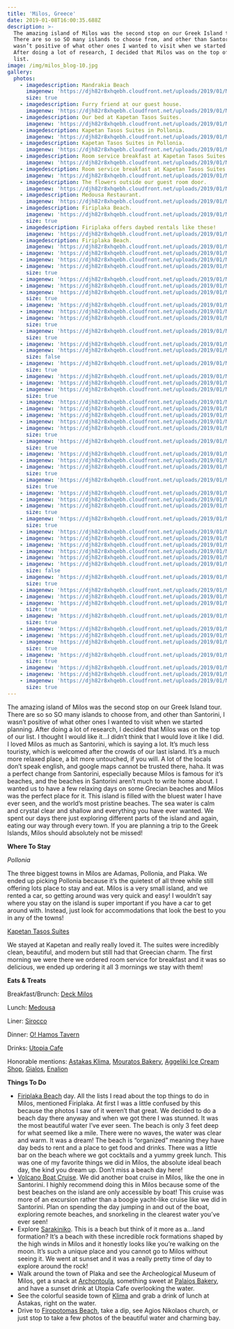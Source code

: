 ```yaml
---
title: 'Milos, Greece'
date: 2019-01-08T16:00:35.688Z
description: >-
  The amazing island of Milos was the second stop on our Greek Island tour.
  There are so so SO many islands to choose from, and other than Santorini, I
  wasn’t positive of what other ones I wanted to visit when we started planning.
  After doing a lot of research, I decided that Milos was on the top of our
  list.
image: /img/milos_blog-10.jpg
gallery:
  photos:
    - imagedescription: Mandrakia Beach
      imagenew: 'https://djh82r8xhqebh.cloudfront.net/uploads/2019/01/Milos_Blog-1.jpg'
      size: true
    - imagedescription: Furry friend at our guest house.
      imagenew: 'https://djh82r8xhqebh.cloudfront.net/uploads/2019/01/Milos_Blog-2.jpg'
    - imagedescription: Our bed at Kapetan Tasos Suites.
      imagenew: 'https://djh82r8xhqebh.cloudfront.net/uploads/2019/01/Milos_Blog-3.jpg'
    - imagedescription: Kapetan Tasos Suites in Pollonia.
      imagenew: 'https://djh82r8xhqebh.cloudfront.net/uploads/2019/01/Milos_Blog-4.jpg'
    - imagedescription: Kapetan Tasos Suites in Pollonia.
      imagenew: 'https://djh82r8xhqebh.cloudfront.net/uploads/2019/01/Milos_Blog-5.jpg'
    - imagedescription: Room service breakfast at Kapetan Tasos Suites.
      imagenew: 'https://djh82r8xhqebh.cloudfront.net/uploads/2019/01/Milos_Blog-6.jpg'
    - imagedescription: Room service breakfast at Kapetan Tasos Suites.
      imagenew: 'https://djh82r8xhqebh.cloudfront.net/uploads/2019/01/Milos_Blog-7.jpg'
    - imagedescription: The flowers outside our guest room door.
      imagenew: 'https://djh82r8xhqebh.cloudfront.net/uploads/2019/01/Milos_Blog-8.jpg'
    - imagedescription: Medousa Restaurant.
      imagenew: 'https://djh82r8xhqebh.cloudfront.net/uploads/2019/01/Milos_Blog-9.jpg'
    - imagedescription: Firiplaka Beach.
      imagenew: 'https://djh82r8xhqebh.cloudfront.net/uploads/2019/01/Milos_Blog-10.jpg'
      size: true
    - imagedescription: Firiplaka offers daybed rentals like these!
      imagenew: 'https://djh82r8xhqebh.cloudfront.net/uploads/2019/01/Milos_Blog-11.jpg'
    - imagedescription: Firiplaka Beach.
      imagenew: 'https://djh82r8xhqebh.cloudfront.net/uploads/2019/01/Milos_Blog-12.jpg'
    - imagenew: 'https://djh82r8xhqebh.cloudfront.net/uploads/2019/01/Milos_Blog-13.jpg'
    - imagenew: 'https://djh82r8xhqebh.cloudfront.net/uploads/2019/01/Milos_Blog-14.jpg'
    - imagenew: 'https://djh82r8xhqebh.cloudfront.net/uploads/2019/01/Milos_Blog-15.jpg'
      size: true
    - imagenew: 'https://djh82r8xhqebh.cloudfront.net/uploads/2019/01/Milos_Blog-16.jpg'
    - imagenew: 'https://djh82r8xhqebh.cloudfront.net/uploads/2019/01/Milos_Blog-17.jpg'
    - imagenew: 'https://djh82r8xhqebh.cloudfront.net/uploads/2019/01/Milos_Blog-18.jpg'
      size: true
    - imagenew: 'https://djh82r8xhqebh.cloudfront.net/uploads/2019/01/Milos_Blog-19.jpg'
    - imagenew: 'https://djh82r8xhqebh.cloudfront.net/uploads/2019/01/Milos_Blog-20.jpg'
    - imagenew: 'https://djh82r8xhqebh.cloudfront.net/uploads/2019/01/Milos_Blog-21.jpg'
      size: true
    - imagenew: 'https://djh82r8xhqebh.cloudfront.net/uploads/2019/01/Milos_Blog-22.jpg'
      size: true
    - imagenew: 'https://djh82r8xhqebh.cloudfront.net/uploads/2019/01/Milos_Blog-23.jpg'
    - imagenew: 'https://djh82r8xhqebh.cloudfront.net/uploads/2019/01/Milos_Blog-24.jpg'
      size: false
    - imagenew: 'https://djh82r8xhqebh.cloudfront.net/uploads/2019/01/Milos_Blog-25.jpg'
      size: true
    - imagenew: 'https://djh82r8xhqebh.cloudfront.net/uploads/2019/01/Milos_Blog-26.jpg'
    - imagenew: 'https://djh82r8xhqebh.cloudfront.net/uploads/2019/01/Milos_Blog-27.jpg'
    - imagenew: 'https://djh82r8xhqebh.cloudfront.net/uploads/2019/01/Milos_Blog-28.jpg'
      size: true
    - imagenew: 'https://djh82r8xhqebh.cloudfront.net/uploads/2019/01/Milos_Blog-29.jpg'
    - imagenew: 'https://djh82r8xhqebh.cloudfront.net/uploads/2019/01/Milos_Blog-30.jpg'
    - imagenew: 'https://djh82r8xhqebh.cloudfront.net/uploads/2019/01/Milos_Blog-31.jpg'
    - imagenew: 'https://djh82r8xhqebh.cloudfront.net/uploads/2019/01/Milos_Blog-32.jpg'
    - imagenew: 'https://djh82r8xhqebh.cloudfront.net/uploads/2019/01/Milos_Blog-33.jpg'
      size: true
    - imagenew: 'https://djh82r8xhqebh.cloudfront.net/uploads/2019/01/Milos_Blog-34.jpg'
      size: true
    - imagenew: 'https://djh82r8xhqebh.cloudfront.net/uploads/2019/01/Milos_Blog-35.jpg'
    - imagenew: 'https://djh82r8xhqebh.cloudfront.net/uploads/2019/01/Milos_Blog-36.jpg'
    - imagenew: 'https://djh82r8xhqebh.cloudfront.net/uploads/2019/01/Milos_Blog-37.jpg'
      size: true
    - imagenew: 'https://djh82r8xhqebh.cloudfront.net/uploads/2019/01/Milos_Blog-38.jpg'
      size: true
    - imagenew: 'https://djh82r8xhqebh.cloudfront.net/uploads/2019/01/Milos_Blog-39.jpg'
    - imagenew: 'https://djh82r8xhqebh.cloudfront.net/uploads/2019/01/Milos_Blog-40.jpg'
    - imagenew: 'https://djh82r8xhqebh.cloudfront.net/uploads/2019/01/Milos_Blog-41.jpg'
      size: true
    - imagenew: 'https://djh82r8xhqebh.cloudfront.net/uploads/2019/01/Milos_Blog-42.jpg'
      size: true
    - imagenew: 'https://djh82r8xhqebh.cloudfront.net/uploads/2019/01/Milos_Blog-44.jpg'
    - imagenew: 'https://djh82r8xhqebh.cloudfront.net/uploads/2019/01/Milos_Blog-43.jpg'
    - imagenew: 'https://djh82r8xhqebh.cloudfront.net/uploads/2019/01/Milos_Blog-45.jpg'
    - imagenew: 'https://djh82r8xhqebh.cloudfront.net/uploads/2019/01/Milos_Blog-46.jpg'
    - imagenew: 'https://djh82r8xhqebh.cloudfront.net/uploads/2019/01/Milos_Blog-47.jpg'
    - imagenew: 'https://djh82r8xhqebh.cloudfront.net/uploads/2019/01/Milos_Blog-48.jpg'
      size: false
    - imagenew: 'https://djh82r8xhqebh.cloudfront.net/uploads/2019/01/Milos_Blog-49.jpg'
      size: true
    - imagenew: 'https://djh82r8xhqebh.cloudfront.net/uploads/2019/01/Milos_Blog-50.jpg'
    - imagenew: 'https://djh82r8xhqebh.cloudfront.net/uploads/2019/01/Milos_Blog-51.jpg'
    - imagenew: 'https://djh82r8xhqebh.cloudfront.net/uploads/2019/01/Milos_Blog-52.jpg'
      size: true
    - imagenew: 'https://djh82r8xhqebh.cloudfront.net/uploads/2019/01/Milos_Blog-53.jpg'
      size: true
    - imagenew: 'https://djh82r8xhqebh.cloudfront.net/uploads/2019/01/Milos_Blog-54.jpg'
    - imagenew: 'https://djh82r8xhqebh.cloudfront.net/uploads/2019/01/Milos_Blog-55.jpg'
    - imagenew: 'https://djh82r8xhqebh.cloudfront.net/uploads/2019/01/Milos_Blog-56.jpg'
      size: true
    - imagenew: 'https://djh82r8xhqebh.cloudfront.net/uploads/2019/01/Milos_Blog-57.jpg'
      size: true
    - imagenew: 'https://djh82r8xhqebh.cloudfront.net/uploads/2019/01/Milos_Blog-58.jpg'
    - imagenew: 'https://djh82r8xhqebh.cloudfront.net/uploads/2019/01/Milos_Blog-59.jpg'
    - imagenew: 'https://djh82r8xhqebh.cloudfront.net/uploads/2019/01/Milos_Blog-60.jpg'
      size: true
---
```

The amazing island of Milos was the second stop on our Greek Island tour. There are so so SO many islands to choose from, and other than Santorini, I wasn’t positive of what other ones I wanted to visit when we started planning. After doing a lot of research, I decided that Milos was on the top of our list. I thought I would like it...I didn’t think that I would love it like I did. I loved Milos as much as Santorini, which is saying a lot. It’s much less touristy, which is welcomed after the crowds of our last island. It’s a much more relaxed place, a bit more untouched, if you will. A lot of the locals don’t speak english, and google maps cannot be trusted there, haha. It was a perfect change from Santorini, especially because Milos is famous for it’s beaches, and the beaches in Santorini aren’t much to write home about. I wanted us to have a few relaxing days on some Grecian beaches and Milos was the perfect place for it. This island is filled with the bluest water I have ever seen, and the world’s most pristine beaches. The sea water is calm and crystal clear and shallow and everything you have ever wanted.  We spent our days there just exploring different parts of the island and again, eating our way through every town. If you are planning a trip to the Greek Islands, Milos should absolutely not be missed!

**Where To Stay**

_Pollonia_

The three biggest towns in Milos are Adamas, Pollonia, and Plaka. We ended up picking Pollonia because it’s the quietest of all three while still offering lots place to stay and eat. Milos is a very small island, and we rented a car, so getting around was very quick and easy! I wouldn’t say where you stay on the island is super important if you have a car to get around with.  Instead, just look for accommodations that look the best to you in any of the towns!

[Kapetan Tasos Suites](http://kapetantasos.gr/suites/?page_id=460)

We stayed at Kapetan and really really loved it. The suites were incredibly clean, beautiful, and modern but still had that Greecian charm.  The first morning we were there we ordered room service for breakfast and it was so delicious, we ended up ordering it all 3 mornings we stay with them! 



**Eats & Treats**

Breakfast/Brunch: [Deck Milos](https://www.instagram.com/explore/locations/441241926345341/deck-coffee-brunch-cocktails/)

Lunch: [Medousa](https://www.instagram.com/explore/locations/825035811/medousa-milos/)

Liner: [Sirocco](https://www.instagram.com/explore/locations/316901261718682/sirocco-restaurant/)

Dinner: [O! Hamos Tavern](https://www.instagram.com/explore/locations/270014034/o-hamos/)

Drinks: [Utopia Cafe](https://www.instagram.com/explore/locations/225644387455126/utopia-cafemilos/)

Honorable mentions: [Astakas Klima](https://www.instagram.com/explore/locations/1002858849769554/astakas-klima/), [Mouratos Bakery](https://www.instagram.com/explore/locations/296712020/mouratos-bakery/), [Aggeliki Ice Cream Shop](https://www.instagram.com/explore/locations/301570181/aggeliki-ice-cream-and-desserts-milos-greece/), [Gialos](https://www.instagram.com/explore/locations/376053213/gialos-restaurant/), [Enalion](https://www.instagram.com/explore/locations/307840323/enalion/)



**Things To Do**

* [Firiplaka Beach](https://www.google.com/maps/place/Firiplaka+Beach/@36.6647119,24.4664425,15z/data=!4m12!1m6!3m5!1s0x149920fd58f8f497:0x6055e73995079901!2sFiriplaka+Beach!8m2!3d36.6657089!4d24.4657953!3m4!1s0x149920fd58f8f497:0x6055e73995079901!8m2!3d36.6657089!4d24.4657953) day. All the lists I read about the top things to do in Milos, mentioned Firiplaka. At first I was a little confused by this because the photos I saw of it weren’t that great. We decided to do a beach day there anyway and when we got there I was stunned. It was the most beautiful water I’ve ever seen. The beach is only 3 feet deep for what seemed like a mile. There were no waves, the water was clear and warm. It was a dream! The beach is “organized” meaning they have day beds to rent and a place to get food and drinks. There was a little bar on the beach where we got cocktails and a yummy greek lunch. This was one of my favorite things we did in Milos, the absolute ideal beach day, the kind you dream up. Don’t miss a beach day here!
* [Volcano Boat Cruise](http://volcanoboat.eu/). We did another boat cruise in Milos, like the one in Santorini. I highly recommend doing this in Milos because some of the best beaches on the island are only accessible by boat! This cruise was more of an excursion rather than a boogie yacht-like cruise like we did in Santorini. Plan on spending the day jumping in and out of the boat, exploring remote beaches, and snorkeling in the clearest water you’ve ever seen! 
* Explore [Sarakiniko](https://www.google.com/maps/place/Sarak%C3%ADniko/@36.7415649,24.4198447,15.02z/data=!4m13!1m7!3m6!1s0x149920ab9f323f3b:0x7846dcf6ac34c198!2sMilos!3b1!8m2!3d36.6914464!4d24.3935655!3m4!1s0x1498e099a99968d1:0x5d7b410fc19e9c1a!8m2!3d36.7427272!4d24.4582915). This is a beach but think of it more as a...land formation? It’s a beach with these incredible rock formations shaped by the high winds in Milos and it honestly looks like you’re walking on the moon. It’s such a unique place and you cannot go to Milos without seeing it. We went at sunset and it was a really pretty time of day to explore around the rock!
* Walk around the town of Plaka and see the Archeological Museum of Milos, get a snack at [Archontoula](https://www.google.com/maps/place/Archontoula/@36.7439182,24.4197723,17z/data=!3m1!4b1!4m5!3m4!1s0x1498d8ce60d4e34f:0xdc8456854647132!8m2!3d36.7439182!4d24.421961), something sweet at [Palaios Bakery](https://www.google.com/maps/place/PALAIOS+COFFEE+%26+PASTRY/@36.7439182,24.4197723,17z/data=!4m12!1m6!3m5!1s0x1498d8ce60d4e34f:0xdc8456854647132!2sArchontoula!8m2!3d36.7439182!4d24.421961!3m4!1s0x0:0x54cf8b8d1a193397!8m2!3d36.7441501!4d24.4218054), and have a sunset drink at Utopia Cafe overlooking the water. 
* See the colorful seaside town of [Klima](https://www.instagram.com/explore/locations/262348619/klima/) and grab a drink of lunch at Astakas, right on the water. 
* Drive to [Firopotomas Beach](https://www.google.com/maps/place/Firopotamos+Beach/@36.7578094,24.425125,17z/data=!3m1!4b1!4m5!3m4!1s0x1498d92b1de0b2bb:0x7329821b0f9cc6a8!8m2!3d36.7578094!4d24.4273137), take a dip, see Agios Nikolaos church, or just stop to take a few photos of the beautiful water and charming bay.
